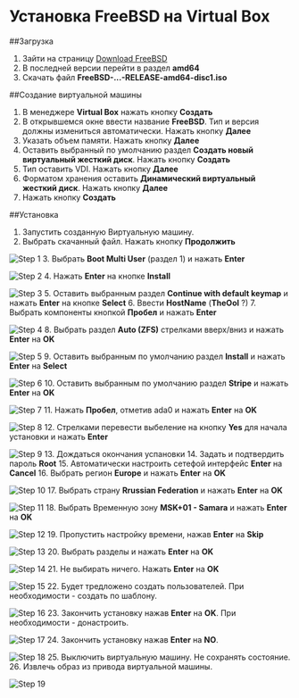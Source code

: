 # Установка FreeBSD на Virtual Box

##Загрузка
  1. Зайти на страницу <a href="https://www.freebsd.org/where.html">Download FreeBSD</a>
  2. В последней версии перейти в раздел **amd64**
  3. Скачать файл **FreeBSD-...-RELEASE-amd64-disc1.iso**
  
##Создание виртуальной машины
  1. В менеджере **Virtual Box** нажать кнопку **Создать**
  2. В открывшемся окне ввести название **FreeBSD**. Тип и версия должны измениться автоматически. Нажать кнопку **Далее**
  3. Указать объем памяти. Нажать кнопку **Далее**
  4. Оставить выбранный по умолчанию раздел **Создать новый виртуальный жесткий диск**. Нажать кнопку **Создать**
  5. Тип оставить VDI. Нажать кнопку **Далее**
  6. Форматом хранения оставить **Динамический виртуальный жесткий диск**. Нажать кнопку **Далее**
  7. Нажать кнопку **Создать**
  
##Установка
  1. Запустить созданную Виртуальную машину.
  2. Выбрать скачанный файл. Нажать кнопку **Продолжить**
  
  ![Step 1](https://i.ibb.co/YdDp0fX/001.jpg)
  3. Выбрать **Boot Multi User** (раздел 1) и нажать **Enter**
  
  ![Step 2](https://i.ibb.co/gSsfp36/002.jpg)
  4. Нажать **Enter** на кнопке **Install**
  
  ![Step 3](https://i.ibb.co/9N5N3Pd/003.jpg)
  5. Оставить выбранным раздел **Continue with default keymap** и нажать **Enter** на кнопке **Select**
  6. Ввести **HostName** (**TheOol** ?)
  7. Выбрать компоненты кнопкой **Пробел** и нажать **Enter**
  
  ![Step 4](https://i.ibb.co/M6fgxjd/004.jpg) 
  8. Выбрать раздел **Auto (ZFS)** стрелками вверх/вниз и нажать **Enter** на **OK**
  
  ![Step 5](https://i.ibb.co/VjRjQ3f/005.jpg)
  9. Оставить выбранным по умолчанию раздел **Install** и нажать **Enter** на **Select**
  
  ![Step 6](https://i.ibb.co/6gy38vT/006.jpg)
  10. Оставить выбранным по умолчанию раздел **Stripe** и нажать **Enter** на **OK**
  
  ![Step 7](https://i.ibb.co/CKKj8Wr/007.jpg)
  11. Нажать **Пробел**, отметив ada0 и нажать **Enter** на **OK**
  
  ![Step 8](https://i.ibb.co/vBB3nn0/008.jpg)
  12. Стрелками перевести выбеление на кнопку **Yes** для начала установки и нажать **Enter** 
  
  ![Step 9](https://i.ibb.co/mCLhvLX/009.jpg)
  13. Дождаться окончания успановки
  14. Задать и подтвердить пароль **Root**
  15. Автоматически настроить сетефой интерфейс **Enter** на **Cancel**
  16. Выбрать регион **Europe** и нажать **Enter** на **OK**
  
  ![Step 10](https://i.ibb.co/RCqY6dz/010.jpg)
  17. Выбрать страну **Rrussian Federation** и нажать **Enter** на **OK**
  
  ![Step 11](https://i.ibb.co/bNZZyk4/011.jpg)
  18. Выбрать Временную зону **MSK+01 - Samara** и нажать **Enter** на **OK**
  
  ![Step 12](https://i.ibb.co/zR4kkFB/012.jpg)
  19. Пропустить настройку времени, нажав **Enter** на **Skip**
  
  ![Step 13](https://i.ibb.co/pzrydQj/013.jpg)
  20. Выбрать разделы и нажать **Enter** на **OK**
  
  ![Step 14](https://i.ibb.co/XVmy13j/014.jpg)
  21. Не выбирать ничего. Нажать **Enter** на **OK**
  
  ![Step 15](https://i.ibb.co/NSMqRWh/015.jpg)
  22. Будет тредложено создать пользователей. При необходимости - создать по шаблону.
  
  ![Step 16](https://i.ibb.co/MpJbzdw/016.jpg)
  23. Закончить установку нажав **Enter** на **OK**. При необходимости - донастроить.
  
  ![Step 17](https://i.ibb.co/LzSJ0wm/017.jpg)
  24. Закончить установку нажав **Enter** на **NO**.
  
  ![Step 18](https://i.ibb.co/k3jJjP6/018.jpg)
  25. Выключить виртуальную машину. Не сохранять состояние.
  26. Извлечь образ из привода виртуальной машины.
  
  ![Step 19](https://i.ibb.co/84VyXpV/019.jpg)

